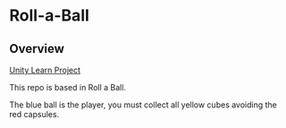 # Roll-a-Ball

## Overview 

[Unity Learn Project](https://learn.unity.com/project/roll-a-ball)

This repo is based in Roll a Ball.

The blue ball is the player, you must collect all yellow cubes avoiding the red capsules. 
 
